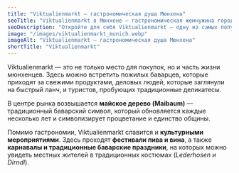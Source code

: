 ```yaml
---
title: "Viktualienmarkt — гастрономическая душа Мюнхена"
seoTitle: "Viktualienmarkt в Мюнхене — гастрономическая жемчужина города"
seoDescription: "Откройте для себя Viktualienmarkt — одну из самых популярных гастрономических достопримечательностей Мюнхена. Узнайте о местных продуктах, традиционных блюдах и атмосфере этого уникального рынка."
image: "/images/viktualienmarkt_munich.webp"
imageAlt: "Viktualienmarkt — гастрономическая душа Мюнхена"
shortTitle: "Viktualienmarkt"
---
```


Viktualienmarkt — это не только место для покупок, но и часть жизни мюнхенцев. Здесь можно встретить пожилых баварцев, которые приходят за свежими продуктами, деловых людей, которые заглянули на быстрый ланч, и туристов, пробующих традиционные деликатесы.

В центре рынка возвышается **майское дерево (Maibaum)** — традиционный баварский символ, который обновляется каждые несколько лет и символизирует процветание и единство общины.

Помимо гастрономии, Viktualienmarkt славится и **культурными мероприятиями**. Здесь проходят **фестивали пива и вина**, а также **карнавалы и традиционные баварские праздники**, на которых можно увидеть местных жителей в традиционных костюмах (*Lederhosen и Dirndl*).